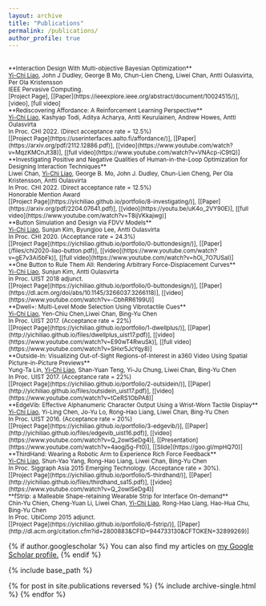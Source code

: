 ```yaml
---
layout: archive
title: "Publications"
permalink: /publications/
author_profile: true
---
```


<br>
<small>**Interaction Design With Multi-objective Bayesian Optimization**<br>
<u>Yi-Chi Liao</u>, John J Dudley, George B Mo, Chun-Lien Cheng, Liwei Chan, Antti Oulasvirta, Per Ola Kristensson<br>
IEEE Pervasive Computing. </small><br>
<small>[Project Page], [[Paper](https://ieeexplore.ieee.org/abstract/document/10024515/)], [video],  [full video]</small>


<br>
<small>**Rediscovering Affordance: A Reinforcement Learning Perspective**<br>
<u>Yi-Chi Liao</u>, Kashyap Todi, Aditya Acharya, Antti Keurulainen, Andrew Howes, Antti Oulasvirta<br>
In Proc. CHI 2022. (Direct acceptance rate = 12.5%)</small><br>
<small>[[Project Page](https://userinterfaces.aalto.fi/affordance/)], [[Paper](https://arxiv.org/pdf/2112.12886.pdf)], [[video](https://www.youtube.com/watch?v=MqzKMCnJt38)],  [[full video](https://www.youtube.com/watch?v=VNAcp-iC9tQ)]</small>


<br>
<small>**Investigating Positive and Negative Qualities of Human-in-the-Loop Optimization for Designing Interaction Techniques**<br>
Liwei Chan, <u>Yi-Chi Liao</u>, George B. Mo, John J. Dudley, Chun-Lien Cheng, Per Ola Kristensson, Antti Oulasvirta<br>
In Proc. CHI 2022. (Direct acceptance rate = 12.5%)</small><br>
<small>Honorable Mention Award</small><br>
<small>[[Project Page](https://yichiliao.github.io/portfolio/8-investigating/)], [[Paper](https://arxiv.org/pdf/2204.07641.pdf)], [[video](https://youtu.be/uK4o_2VY90E)],  [[full video](https://www.youtube.com/watch?v=T8ijVKkajwg)]</small>

<br>
<small>**Button Simulation and Design via FDVV Models**<br>
<u>Yi-Chi Liao</u>, Sunjun Kim, Byungjoo Lee, Antti Oulasvirta<br>
In Proc. CHI 2020. (Acceptance rate = 24.3%)</small><br>
<small>[[Project Page](https://yichiliao.github.io/portfolio/0-buttondesign/)], [[Paper](/files/chi2020-liao-button.pdf)], [[video](https://www.youtube.com/watch?v=gE7v3Ai5bFk)],  [[full video](https://www.youtube.com/watch?v=hOi_7O7USaI)]</small>
  
<br>
<small>**One Button to Rule Them All: Rendering Arbitrary Force-Displacement Curves**<br>
<u>Yi-Chi Liao</u>, Sunjun Kim, Antti Oulasvirta<br>
In Proc. UIST 2018 adjunct.</small><br>
<small>[[Project Page](https://yichiliao.github.io/portfolio/0-buttondesign/)], [[Paper](https://dl.acm.org/doi/abs/10.1145/3266037.3266118)], [[video](https://www.youtube.com/watch?v=-CbhRR6199U)]</small>
  
<br>
<small>**Dwell+: Multi-Level Mode Selection Using Vibrotactile Cues**<br>
<u>Yi-Chi Liao</u>, Yen-Chiu Chen,Liwei Chan, Bing-Yu Chen <br>
In Proc. UIST 2017. (Acceptance rate = 22%)</small><br>
<small>[[Project Page](https://yichiliao.github.io/portfolio/1-dwellplus/)], [[Paper](http://yichiliao.github.io/files/dwellplus_uist17.pdf)], [[video](https://www.youtube.com/watch?v=E90wT4RwuSk)],  [[full video](https://www.youtube.com/watch?v=SHxr5JcYqy8)]</small>
  
<br>
<small>**Outside-In: Visualizing Out-of-Sight Regions-of-Interest in a360 Video Using Spatial Picture-in-Picture Previews**<br>
Yung-Ta Lin, <u>Yi-Chi Liao</u>, Shan-Yuan Teng, Yi-Ju Chung, Liwei Chan, Bing-Yu Chen <br>
In Proc. UIST 2017. (Acceptance rate = 22%)</small><br>
<small>[[Project Page](https://yichiliao.github.io/portfolio/2-outsidein/)], [[Paper](http://yichiliao.github.io/files/outsidein_uist17.pdf)], [[video](https://www.youtube.com/watch?v=tCeRS1ObPA8)]</small>
  
<br>
<small>**EdgeVib: Effective Alphanumeric Character Output Using a Wrist-Worn Tactile Display**<br>
<u>Yi-Chi Liao</u>, Yi-Ling Chen, Jo-Yu Lo, Rong-Hao Liang, Liwei Chan, Bing-Yu Chen <br>
In Proc. UIST 2016. (Acceptance rate = 20%) </small><br>
<small>[[Project Page](https://yichiliao.github.io/portfolio/3-edgevib/)], [[Paper](http://yichiliao.github.io/files/edgevib_uist16.pdf)], [[video](https://www.youtube.com/watch?v=Q_2owlSeDg4)], [[Presentation](https://www.youtube.com/watch?v=4aogj5g-Ft0)], [[Slide](https://goo.gl/mpHQ70)]</small>
  
<br>
<small>**ThirdHand: Wearing a Robotic Arm to Experience Rich Force Feedback**<br>
<u>Yi-Chi Liao</u>, Shun-Yao Yang, Rong-Hao Liang, Liwei Chan, Bing-Yu Chen<br>
In Proc. Siggraph Asia 2015 Emerging Technology. (Acceptance rate = 30%). </small><br>
<small>[[Project Page](https://yichiliao.github.io/portfolio/5-thirdhand/)], [[Paper](http://yichiliao.github.io/files/thirdhand_sa15.pdf)], [[video](https://www.youtube.com/watch?v=Q_2owlSeDg4)]</small>
  
<br>
<small>**fStrip: a Malleable Shape-retaining Wearable Strip for Interface On-demand**<br>
Chin-Yu Chien, Cheng-Yuan Li, Liwei Chan, <u>Yi-Chi Liao</u>, Rong-Hao Liang, Hao-Hua Chu, Bing-Yu Chen<br>
In Proc. UbiComp 2015 adjunct. </small><br>
<small>[[Project Page](https://yichiliao.github.io/portfolio/6-fstrip/)], [[Paper](http://dl.acm.org/citation.cfm?id=2800883&CFID=944733130&CFTOKEN=32899269)]</small>

{% if author.googlescholar %}
  You can also find my articles on <u><a href="{{author.googlescholar}}">my Google Scholar profile</a>.</u>
{% endif %}

{% include base_path %}

{% for post in site.publications reversed %}
  {% include archive-single.html %}
{% endfor %}
